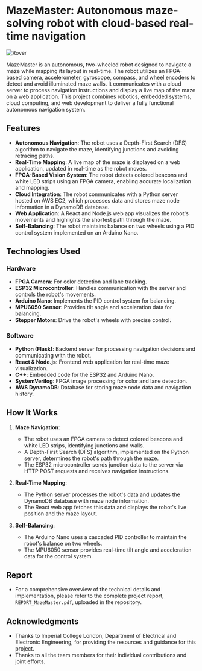 
# MazeMaster: Autonomous maze-solving robot with cloud-based real-time navigation

![Rover](MazeMaster_Rover.jpg)

MazeMaster is an autonomous, two-wheeled robot designed to navigate a maze while mapping its layout in real-time. The robot utilizes an FPGA-based camera, accelerometer, gyroscope, compass, and wheel encoders to detect and avoid illuminated maze walls. It communicates with a cloud server to process navigation instructions and display a live map of the maze on a web application. This project combines robotics, embedded systems, cloud computing, and web development to deliver a fully functional autonomous navigation system.


## Features

- **Autonomous Navigation**: The robot uses a Depth-First Search (DFS) algorithm to navigate the maze, identifying junctions and avoiding retracing paths.
- **Real-Time Mapping**: A live map of the maze is displayed on a web application, updated in real-time as the robot moves.
- **FPGA-Based Vision System**: The robot detects colored beacons and white LED strips using an FPGA camera, enabling accurate localization and mapping.
- **Cloud Integration**: The robot communicates with a Python server hosted on AWS EC2, which processes data and stores maze node information in a DynamoDB database.
- **Web Application**: A React and Node.js web app visualizes the robot's movements and highlights the shortest path through the maze.
- **Self-Balancing**: The robot maintains balance on two wheels using a PID control system implemented on an Arduino Nano.



## Technologies Used

### Hardware
- **FPGA Camera**: For color detection and lane tracking.
- **ESP32 Microcontroller**: Handles communication with the server and controls the robot's movements.
- **Arduino Nano**: Implements the PID control system for balancing.
- **MPU6050 Sensor**: Provides tilt angle and acceleration data for balancing.
- **Stepper Motors**: Drive the robot's wheels with precise control.

### Software
- **Python (Flask)**: Backend server for processing navigation decisions and communicating with the robot.
- **React & Node.js**: Frontend web application for real-time maze visualization.
- **C++**: Embedded code for the ESP32 and Arduino Nano.
- **SystemVerilog**: FPGA image processing for color and lane detection.
- **AWS DynamoDB**: Database for storing maze node data and navigation history.



## How It Works

1. **Maze Navigation**:
   - The robot uses an FPGA camera to detect colored beacons and white LED strips, identifying junctions and walls.
   - A Depth-First Search (DFS) algorithm, implemented on the Python server, determines the robot's path through the maze.
   - The ESP32 microcontroller sends junction data to the server via HTTP POST requests and receives navigation instructions.

2. **Real-Time Mapping**:
   - The Python server processes the robot's data and updates the DynamoDB database with maze node information.
   - The React web app fetches this data and displays the robot's live position and the maze layout.

3. **Self-Balancing**:
   - The Arduino Nano uses a cascaded PID controller to maintain the robot's balance on two wheels.
   - The MPU6050 sensor provides real-time tilt angle and acceleration data for the control system.


## Report

- For a comprehensive overview of the technical details and implementation, please refer to the complete project report, `REPORT_MazeMaster.pdf`, uploaded in the repository.
  


## Acknowledgments

- Thanks to Imperial College London, Department of Electrical and Electronic Engineering, for providing the resources and guidance for this project.
- Thanks to all the team members for their individual contributions and joint efforts.
